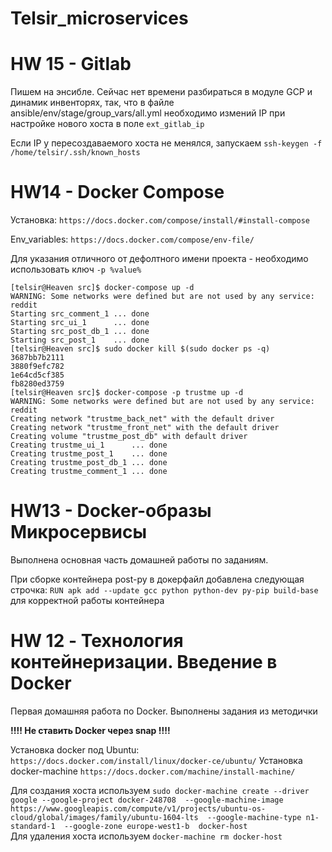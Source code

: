 # Telsir_microservices
# HW 15 - Gitlab

Пишем на энсибле. Сейчас нет времени разбираться в модуле GCP и динамик инвенторях, так, что в файле ansible/env/stage/group_vars/all.yml необходимо измений IP при настройке нового хоста в поле `ext_gitlab_ip`

Если IP у пересоздаваемого хоста не менялся, запускаем `ssh-keygen -f /home/telsir/.ssh/known_hosts`

# HW14 - Docker Compose

Установка: `https://docs.docker.com/compose/install/#install-compose`

Env_variables: `https://docs.docker.com/compose/env-file/`

Для указания отличного от дефолтного имени проекта - необходимо использовать ключ `-p %value%`

    [telsir@Heaven src]$ docker-compose up -d
    WARNING: Some networks were defined but are not used by any service: reddit
    Starting src_comment_1 ... done
    Starting src_ui_1      ... done
    Starting src_post_db_1 ... done
    Starting src_post_1    ... done
    [telsir@Heaven src]$ sudo docker kill $(sudo docker ps -q)
    3687bb7b2111
    3880f9efc782
    1e64cd5cf385
    fb8280ed3759
    [telsir@Heaven src]$ docker-compose -p trustme up -d
    WARNING: Some networks were defined but are not used by any service: reddit
    Creating network "trustme_back_net" with the default driver
    Creating network "trustme_front_net" with the default driver
    Creating volume "trustme_post_db" with default driver
    Creating trustme_ui_1      ... done
    Creating trustme_post_1    ... done
    Creating trustme_post_db_1 ... done
    Creating trustme_comment_1 ... done



# HW13 - Docker-образы Микросервисы

Выполнена основная часть домашней работы по заданиям. 

При сборке контейнера post-py в докерфайл добавлена следующая строчка: `RUN apk add --update gcc python python-dev py-pip build-base` для корректной работы контейнера


# HW 12 - Технология контейнеризации. Введение в Docker

Первая домашняя работа по Docker. Выполнены задания из методички

**!!!! Не ставить Docker через snap !!!!**

Установка docker под Ubuntu: `https://docs.docker.com/install/linux/docker-ce/ubuntu/`
Установка docker-machine `https://docs.docker.com/machine/install-machine/`

Для создания хоста используем `sudo docker-machine create --driver google --google-project docker-248708  --google-machine-image https://www.googleapis.com/compute/v1/projects/ubuntu-os-cloud/global/images/family/ubuntu-1604-lts  --google-machine-type n1-standard-1  --google-zone europe-west1-b  docker-host` \
Для удаления хоста используем `docker-machine rm docker-host`
